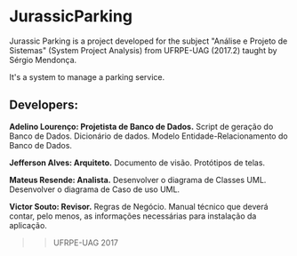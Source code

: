 # JurassicParking

Jurassic Parking is a project developed for the subject "Análise e Projeto de Sistemas" (System Project Analysis) from UFRPE-UAG (2017.2) taught by Sérgio Mendonça.

It's a system to manage a parking service.

## Developers:
__Adelino Lourenço: Projetista de Banco de Dados.__
  Script de geração do Banco de Dados.
  Dicionário de dados.
  Modelo Entidade-Relacionamento do Banco de Dados.
  
__Jefferson Alves: Arquiteto.__
  Documento de visão.
  Protótipos de telas.
  

__Mateus Resende: Analista.__
  Desenvolver o diagrama de Classes UML.
  Desenvolver o diagrama de Caso de uso UML.

__Victor Souto: Revisor.__
  Regras de Negócio.
  Manual técnico que deverá contar, pelo menos, as informações necessárias para instalação da aplicação.
  
>>UFRPE-UAG 2017
